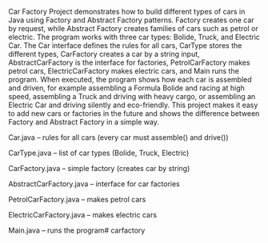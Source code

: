 Car Factory Project demonstrates how to build different types of cars in Java using Factory and Abstract Factory patterns. Factory creates one car by request, while Abstract Factory creates families of cars such as petrol or electric. The program works with three car types: Bolide, Truck, and Electric Car. The Car interface defines the rules for all cars, CarType stores the different types, CarFactory creates a car by a string input, AbstractCarFactory is the interface for factories, PetrolCarFactory makes petrol cars, ElectricCarFactory makes electric cars, and Main runs the program. When executed, the program shows how each car is assembled and driven, for example assembling a Formula Bolide and racing at high speed, assembling a Truck and driving with heavy cargo, or assembling an Electric Car and driving silently and eco-friendly. This project makes it easy to add new cars or factories in the future and shows the difference between Factory and Abstract Factory in a simple way.

Car.java – rules for all cars (every car must assemble() and drive())

CarType.java – list of car types (Bolide, Truck, Electric)

CarFactory.java – simple factory (creates car by string)

AbstractCarFactory.java – interface for car factories

PetrolCarFactory.java – makes petrol cars

ElectricCarFactory.java – makes electric cars

Main.java – runs the program#   c a r f a c t o r y  
 